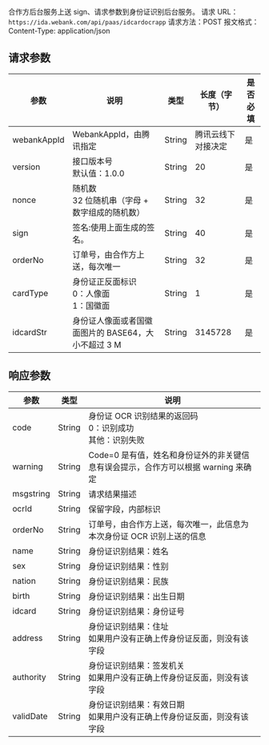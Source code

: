 合作方后台服务上送 sign、请求参数到身份证识别后台服务。
请求 URL：`https://ida.webank.com/api/paas/idcardocrapp`
请求方法：POST
报文格式：Content-Type: application/json
## 请求参数

| 参数 | 说明   | 类型   | 长度（字节） | 是否必填 |
| ---- | ----- | ----- | ---- | --- |
| webankAppId | WebankAppId，由腾讯指定            | String     | 腾讯云线下对接决定 | 是           |
| version     | 接口版本号</br>默认值：1.0.0                       | String     | 20          | 是 |
| nonce       | 随机数</br>32 位随机串（字母 + 数字组成的随机数）     | String     | 32          | 是           |
| sign        | 签名:使用上面生成的签名。                | String     | 40          | 是           |
| orderNo     | 订单号，由合作方上送，每次唯一              | String     | 32          | 是           |
| cardType    | 身份证正反面标识</br>0：人像面</br>1：国徽面     | String     | 1           | 是           |
| idcardStr   | 身份证人像面或者国徽面图片的 BASE64，大小不超过 3 M | String     | 3145728     | 是           |

## 响应参数

| 参数         |     类型   | 说明        |
| ----------- | ---------- | ---------- |
| code       |  String    | 身份证 OCR 识别结果的返回码</br>0：识别成功</br>其他：识别失败        |
| warning    | String  | Code=0 是有值，姓名和身份证外的非关键信息有误会提示，合作方可以根据 warning 来确定     |
| msgstring  | String  | 请求结果描述        |
| ocrId      | String    | 保留字段，内部标识        |
| orderNo    |  String    | 订单号，由合作方上送，每次唯一，此信息为本次身份证 OCR 识别上送的信息        |
| name       | String    | 身份证识别结果：姓名         |
| sex        |   String  |身份证识别结果：性别       |
| nation     | String  | 身份证识别结果：民族            |
| birth      | String   | 身份证识别结果：出生日期      |
| idcard     | String  | 身份证识别结果：身份证号      |
| address    | String  | 身份证识别结果：住址</br>如果用户没有正确上传身份证反面，则没有该字段   |
| authority  | String  | 身份证识别结果：签发机关</br>如果用户没有正确上传身份证反面，则没有该字段    |
| validDate  |  String    | 身份证识别结果：有效日期</br>如果用户没有正确上传身份证反面，则没有该字段     |
